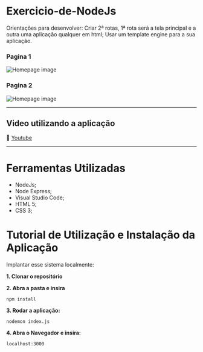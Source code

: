 # Exercicio-de-NodeJs
Orientações para desenvolver: Criar 2ª rotas, 1ª rota será a tela principal e a outra uma aplicação qualquer em html; Usar um template engine para a sua aplicação.


### Pagina 1
![Homepage image](https://github.com/rodrigoribeiro027/Exercicio-de-NodeJs/blob/main/docs/screem1.png)
### Pagina 2
![Homepage image](https://github.com/rodrigoribeiro027/Exercicio-de-NodeJs/blob/main/docs/screem2.png)

<hr>
<div>
 <h2>Video utilizando a aplicação</h2>
   
  :link: [Youtube](https://www.youtube.com/watch?v=CmGdsNodGPk) 
 <div>
<hr>
<h1> Ferramentas Utilizadas </h1>

* NodeJs;
* Node Express;
* Visual Studio Code;
* HTML 5;
* CSS 3;



<h1> Tutorial de Utilização e Instalação da Aplicação </h1>


Implantar esse sistema localmente:


<strong> 1. Clonar o repositório </strong>

<strong> 2. Abra a pasta e insira</strong> 

```console
npm install
```

<strong> 3. Rodar a aplicação:</strong>

```console
nodemon index.js
```
<strong> 4. Abra o Navegador e insira:</strong>
```console
localhost:3000
```


